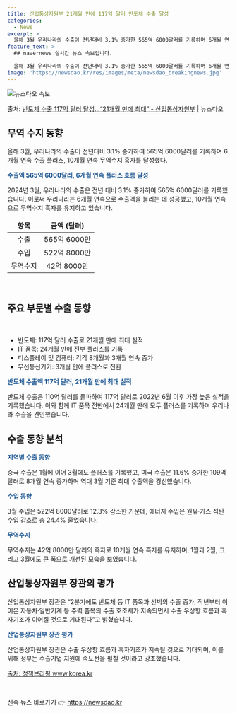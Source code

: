 ```yaml
---
title: 산업통상자원부 21개월 만에 117억 달러 반도체 수출 달성
categories:
  - News
excerpt: >
  올해 3월 우리나라의 수출이 전년대비 3.1% 증가한 565억 6000달러를 기록하며 6개월 연속 수출 플러…
feature_text: >
  ## navernews 실시간 뉴스 속보입니다.

  올해 3월 우리나라의 수출이 전년대비 3.1% 증가한 565억 6000달러를 기록하며 6개월 연속 수출 플러…
image: 'https://newsdao.kr/res/images/meta/newsdao_breakingnews.jpg'
---
```


![뉴스다오 속보](https://newsdao.kr/res/images/meta/newsdao_breakingnews.jpg)

<p>출처: <a href="https://newsdao.kr/3469" rel="dofollow">반도체 수출 117억 달러 달성…“21개월 만에 최대” - 산업통상자원부</a> | 뉴스다오</p>

<h2 data-ke-size="size26">무역 수지 동향</h2>
<p data-ke-size="size16">올해 3월, 우리나라의 수출이 전년대비 3.1% 증가하여 565억 6000달러를 기록하며 6개월 연속 수출 플러스, 10개월 연속 무역수지 흑자를 달성했다.</p>
<p><b><span style="color: #1a5490;">수출액 565억 6000달러, 6개월 연속 플러스 흐름 달성</span></b></p>
<p>2024년 3월, 우리나라의 수출은 전년 대비 3.1% 증가하여 565억 6000달러를 기록했습니다. 이로써 우리나라는 6개월 연속으로 수출액을 늘리는 데 성공했고, 10개월 연속으로 무역수지 흑자를 유지하고 있습니다.</p>
<table>
<thead>
<tr>
<td style="text-align: center; height: 17px;"><b>항목</b></td>
<td style="text-align: center; height: 17px;"><b>금액 (달러)</b></td>
</tr>
</thead>
<tbody>
<tr>
<td style="text-align: center; height: 17px;">수출</td>
<td style="text-align: center; height: 17px;">565억 6000만</td>
</tr>
<tr>
<td style="text-align: center; height: 17px;">수입</td>
<td style="text-align: center; height: 17px;">522억 8000만</td>
</tr>
<tr>
<td style="text-align: center; height: 17px;">무역수지</td>
<td style="text-align: center; height: 17px;">42억 8000만</td>
</tr>
</tbody>
</table>
<br>

<h2 data-ke-size="size26">주요 부문별 수출 동향</h2>
<p data-ke-size="size16">&nbsp;</p>
<ul>
<li>반도체: 117억 달러 수출로 21개월 만에 최대 실적</li>
<li>IT 품목: 24개월 만에 전부 플러스를 기록</li>
<li>디스플레이 및 컴퓨터: 각각 8개월과 3개월 연속 증가</li>
<li>무선통신기기: 3개월 만에 플러스로 전환</li>
</ul>
<p><b><span style="color: #1a5490;">반도체 수출액 117억 달러, 21개월 만에 최대 실적</span></b></p>
<p>반도체 수출은 110억 달러를 돌파하여 117억 달러로 2022년 6월 이후 가장 높은 실적을 기록했습니다. 이와 함께 IT 품목 전반에서 24개월 만에 모두 플러스를 기록하며 우리나라 수출을 견인했습니다.</p>

<h2 data-ke-size="size26">수출 동향 분석</h2>
<p><b><span style="color: #1a5490;">지역별 수출 동향</span></b></p>
<p>중국 수출은 1월에 이어 3월에도 플러스를 기록했고, 미국 수출은 11.6% 증가한 109억 달러로 8개월 연속 증가하며 역대 3월 기준 최대 수출액을 경신했습니다.</p>

<p><b><span style="color: #1a5490;">수입 동향</span></b></p>
<p>3월 수입은 522억 8000달러로 12.3% 감소한 가운데, 에너지 수입은 원유·가스·석탄 수입 감소로 총 24.4% 줄었습니다.</p>

<p><b><span style="color: #1a5490;">무역수지</span></b></p>
<p>무역수지는 42억 8000만 달러의 흑자로 10개월 연속 흑자를 유지하며, 1월과 2월, 그리고 3월에도 큰 폭으로 개선된 모습을 보였습니다.</p>

<h2 data-ke-size="size26">산업통상자원부 장관의 평가</h2>
<p>산업통상자원부 장관은 “2분기에도 반도체 등 IT 품목과 선박의 수출 증가, 작년부터 이어온 자동차·일반기계 등 주력 품목의 수출 호조세가 지속되면서 수출 우상향 흐름과 흑자기조가 이어질 것으로 기대된다”고 밝혔습니다.</p>
<p><b><span style="color: #1a5490;">산업통상자원부 장관 평가</span></b></p>
<p>산업통상자원부 장관은 수출 우상향 흐름과 흑자기조가 지속될 것으로 기대되며, 이를 위해 정부는 수출기업 지원에 속도전을 펼칠 것이라고 강조했습니다.</p>
<p><a href="https://newsdao.kr/3469">출처: 정책브리핑 www.korea.kr</a></p>
<p data-ke-size="size16">&nbsp;</p> 

신속 뉴스 바로가기 👉 <a href="https://newsdao.kr" rel="dofollow">https://newsdao.kr</a>


